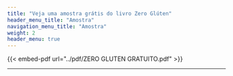 ```yaml
---
title: "Veja uma amostra grátis do livro Zero Glúten"
header_menu_title: "Amostra"
navigation_menu_title: "Amostra"
weight: 2
header_menu: true
---
```


{{< embed-pdf url="../pdf/ZERO GLUTEN GRATUITO.pdf" >}}

---
